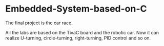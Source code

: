# Embedded-System-based-on-C
The final project is the car race.

All the labs are based on the TivaC board and the robotic car. Now it can realize U-turning, circle-turning, right-turning, PID control and so on.
